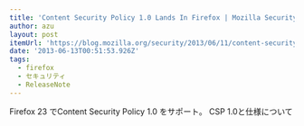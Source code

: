```yaml
---
title: 'Content Security Policy 1.0 Lands In Firefox | Mozilla Security Blog'
author: azu
layout: post
itemUrl: 'https://blog.mozilla.org/security/2013/06/11/content-security-policy-1-0-lands-in-firefox/'
date: '2013-06-13T00:51:53.926Z'
tags:
  - firefox
  - セキュリティ
  - ReleaseNote
---
```

Firefox 23 でContent Security Policy 1.0 をサポート。
CSP 1.0と仕様について
